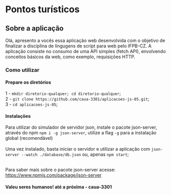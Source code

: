 # Pontos turísticos
## Sobre a aplicação
Olá, apresento a vocês essa aplicação web desenvolvida com o objetivo de finalizar a disciplina de lingugens de script para web pelo IFPB-CZ. A aplicação consiste no consumo de uma API simples (fetch API), envolvendo conceitos básicos da web, como exemplo, requisições HTTP.
### Como utilizar 
#### Prepare os diretórios
1 - `mkdir diretorio-qualquer; cd diretorio-qualquer`; <br>
2 - `git clone https://github.com/caua-3301/aplicacoes-js-05.git`; <br>
3 - `cd aplicacoes-js-05`; <br>

#### Instalações
Para utilizar do simulador de servidor json, instale o pacote json-server, através do npm  `npm i -g json-server`, utilize a flag `-g` para a instalação global (recomendável) <br> <br>
Uma vez instalado, basta iniciar o servidor e utilizar a aplicação com `json-server --watch ./database/db.json` ou, apenas `npm start`; <br> <br>

Para saber mais sobre o pacote json-server acesse: https://www.npmjs.com/package/json-server <br>

#### Valeu seres humanos! até a próxima - caua-3301
